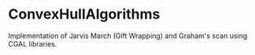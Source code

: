 # ConvexHullAlgorithms
Implementation of Jarvis March (Gift Wrapping) and Graham's scan using CGAL libraries.
